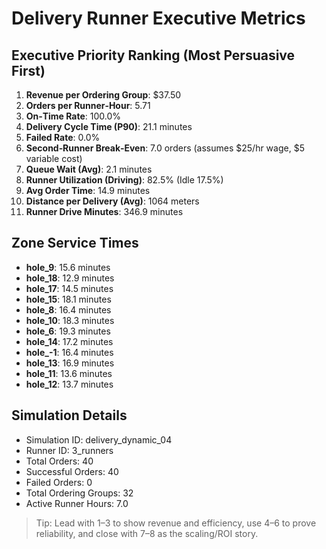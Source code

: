 # Delivery Runner Executive Metrics

## Executive Priority Ranking (Most Persuasive First)
1. **Revenue per Ordering Group**: $37.50
2. **Orders per Runner‑Hour**: 5.71
3. **On‑Time Rate**: 100.0%
4. **Delivery Cycle Time (P90)**: 21.1 minutes
5. **Failed Rate**: 0.0%
6. **Second‑Runner Break‑Even**: 7.0 orders (assumes $25/hr wage, $5 variable cost)
7. **Queue Wait (Avg)**: 2.1 minutes
8. **Runner Utilization (Driving)**: 82.5% (Idle 17.5%)
9. **Avg Order Time**: 14.9 minutes
10. **Distance per Delivery (Avg)**: 1064 meters
11. **Runner Drive Minutes**: 346.9 minutes

## Zone Service Times
- **hole_9**: 15.6 minutes
- **hole_18**: 12.9 minutes
- **hole_17**: 14.5 minutes
- **hole_15**: 18.1 minutes
- **hole_8**: 16.4 minutes
- **hole_10**: 18.3 minutes
- **hole_6**: 19.3 minutes
- **hole_14**: 17.2 minutes
- **hole_-1**: 16.4 minutes
- **hole_13**: 16.9 minutes
- **hole_11**: 13.6 minutes
- **hole_12**: 13.7 minutes


## Simulation Details
- Simulation ID: delivery_dynamic_04
- Runner ID: 3_runners
- Total Orders: 40
- Successful Orders: 40
- Failed Orders: 0
- Total Ordering Groups: 32
- Active Runner Hours: 7.0

> Tip: Lead with 1–3 to show revenue and efficiency, use 4–6 to prove reliability, and close with 7–8 as the scaling/ROI story.
